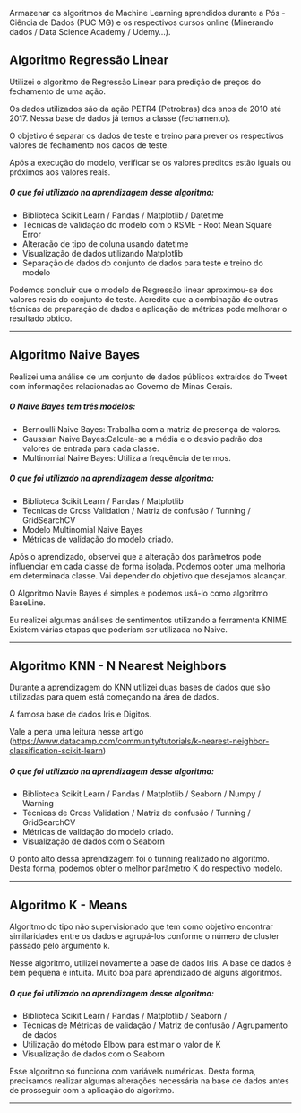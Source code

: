 Armazenar os algoritmos de Machine Learning aprendidos durante a Pós - Ciência de Dados (PUC MG) e os respectivos cursos online (Minerando dados / Data Science Academy / Udemy...). 

## Algoritmo Regressão Linear

Utilizei o algoritmo de Regressão Linear para predição de preços do fechamento de uma ação.

Os dados utilizados são da ação PETR4 (Petrobras) dos anos de 2010 até 2017. Nessa base de dados já temos
a classe (fechamento). 

O objetivo é separar os dados de teste e treino para prever os respectivos valores de fechamento nos dados de teste.

Após a execução do modelo, verificar se os valores preditos estão iguais ou próximos aos valores reais.

##### O que foi utilizado na aprendizagem desse algoritmo:

* Biblioteca Scikit Learn / Pandas / Matplotlib / Datetime
* Técnicas de validação do modelo com o RSME - Root Mean Square Error
* Alteração de tipo de coluna usando datetime
* Visualização de dados utilizando Matplotlib
* Separação de dados do conjunto de dados para teste e treino do modelo


Podemos concluir que o modelo de Regressão linear aproximou-se dos valores reais do conjunto de teste. Acredito que a combinação de outras técnicas de preparação de dados e aplicação de métricas pode melhorar o resultado obtido.

------------------------------------------------------------------------------------------------------------------------------------------


## Algoritmo Naive Bayes

Realizei uma análise de um conjunto de dados públicos extraídos do Tweet com informações relacionadas ao Governo de Minas Gerais. 

##### O Naive Bayes tem três modelos: 

* Bernoulli Naive Bayes: Trabalha com a matriz de presença de valores.
* Gaussian Naive Bayes:Calcula-se a média e o desvio padrão dos valores de entrada para cada classe.
* Multinomial Naive Bayes: Utiliza a frequência de termos.

##### O que foi utilizado na aprendizagem desse algoritmo:

* Biblioteca Scikit Learn / Pandas / Matplotlib
* Técnicas de Cross Validation / Matriz de confusão / Tunning / GridSearchCV
* Modelo Multinomial Naive Bayes
* Métricas de validação do modelo criado.

Após o aprendizado, observei que a alteração dos parâmetros pode influenciar em cada classe de forma isolada. Podemos obter uma melhoria em determinada classe. Vai depender do objetivo que desejamos alcançar.

O Algoritmo Navie Bayes é simples e podemos usá-lo como algoritmo BaseLine.

Eu realizei algumas análises de sentimentos utilizando a ferramenta KNIME. Existem várias etapas que poderiam ser utilizada no Naive.

------------------------------------------------------------------------------------------------------------------------------------------

## Algoritmo KNN - N Nearest Neighbors

Durante a aprendizagem do KNN utilizei duas bases de dados que são utilizadas para quem está começando
na área de dados.

A famosa base de dados Iris e Digitos.

Vale a pena uma leitura nesse artigo (https://www.datacamp.com/community/tutorials/k-nearest-neighbor-classification-scikit-learn)

##### O que foi utilizado na aprendizagem desse algoritmo:

* Biblioteca Scikit Learn / Pandas / Matplotlib / Seaborn / Numpy / Warning
* Técnicas de Cross Validation / Matriz de confusão / Tunning / GridSearchCV
* Métricas de validação do modelo criado.
* Visualização de dados com o Seaborn

O ponto alto dessa aprendizagem foi o tunning realizado no algoritmo. Desta forma, podemos obter o melhor
parâmetro K do respectivo modelo.

------------------------------------------------------------------------------------------------------------------------------------------

## Algoritmo K - Means

Algoritmo do tipo não supervisionado que tem como objetivo encontrar similaridades entre os dados e agrupá-los conforme o número de cluster passado pelo argumento k.

Nesse algoritmo, utilizei novamente a base de dados Iris. A base de dados é bem pequena e intuita. Muito boa para aprendizado de alguns algoritmos.

##### O que foi utilizado na aprendizagem desse algoritmo:

* Biblioteca Scikit Learn / Pandas / Matplotlib / Seaborn /
* Técnicas de Métricas de validação / Matriz de confusão / Agrupamento de dados
* Utilização do método Elbow para estimar o valor de K
* Visualização de dados com o Seaborn

Esse algoritmo só funciona com variávels numéricas. Desta forma, precisamos realizar algumas alterações necessária na base de dados antes de prosseguir com a aplicação do algoritmo.

------------------------------------------------------------------------------------------------------------------------------------------

